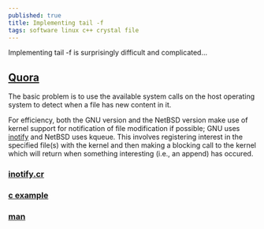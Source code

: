 ```yaml
---
published: true
title: Implementing tail -f
tags: software linux c++ crystal file
---
```

Implementing tail -f is surprisingly difficult and complicated...

## [Quora](https://www.quora.com/How-is-the-Unix-tail-f-option-implemented-How-is-this-implemented-in-C)

The basic problem is to use the available system calls on the host operating system to detect when a file has new content in it.

For efficiency, both the GNU version and the NetBSD version make use of kernel support for notification of file modification if possible; GNU uses [inotify](https://en.wikipedia.org/wiki/Inotify) and NetBSD uses kqueue.  This involves registering interest in the specified file(s) with the kernel and then making a blocking call to the kernel which will return when something interesting (i.e., an append) has occured.

### [inotify.cr](https://github.com/petoem/inotify.cr)

### [c example](https://www.ibm.com/developerworks/linux/library/l-ubuntu-inotify/index.html)

### [man](http://man7.org/linux/man-pages/man7/inotify.7.html)